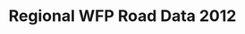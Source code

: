 ---
title: Regional WFP Road Data 2012
categories: 
    - data
geography: regional
partner: wfp
cat: logistics
year: 2012
layer: wfp-odep.sahel-wfp-roads-mar-28-2012
api:
embed:
source: WFP
license: Public Domain
updated: 3/28/12
description: This layer depicts road data from the World Food Programme in the Sahel region. Data was obtained from the [UN Spatial Data Infrastructure for Transport (SDI-T)](http://www.logcluster.org/tools/mapcentre/unsdi).   
downloads:
    - type: shapefile
      link: data/raw_files/wfp-roads-sahel-2012.zip
    - type: sqlite
      link: data/raw_files/wfp-roads-sahel-2012.sqlite.zip
---